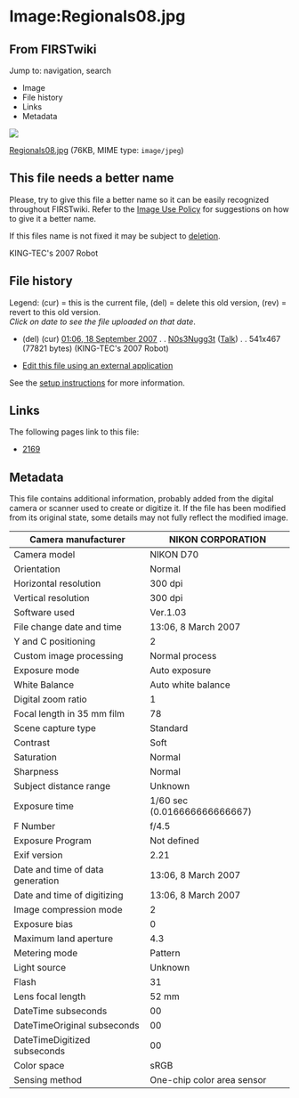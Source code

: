# Image:Regionals08.jpg

## From FIRSTwiki

Jump to: navigation, search

- Image
- File history
- Links
- Metadata

![](/media/9/99/Regionals08.jpg)

[Regionals08.jpg](/media/9/99/Regionals08.jpg "Regionals08.jpg") (76KB, MIME type: `image/jpeg`)

## This file needs a better name

Please, try to give this file a better name so it can be easily recognized throughout FIRSTwiki. Refer to the [Image Use Policy](FIRSTwiki:Image_use_policy "FIRSTwiki:Image use policy") for suggestions on how to give it a better name.

If this files name is not fixed it may be subject to [deletion](Category:Candidates_for_speedy_deletion "Category:Candidates for speedy deletion").

KING-TEC's 2007 Robot

## File history

Legend: (cur) = this is the current file, (del) = delete this old version, (rev) = revert to this old version.<br>
_Click on date to see the file uploaded on that date_.

- (del) (cur) [01:06, 18 September 2007](/media/9/99/Regionals08.jpg "/media/9/99/Regionals08.jpg") . . [N0s3Nugg3t](/index.php?title=User:N0s3Nugg3t&action=edit "User:N0s3Nugg3t") ([Talk](/index.php?title=User_talk:N0s3Nugg3t&action=edit "User talk:N0s3Nugg3t")) . . 541x467 (77821 bytes) (KING-TEC's 2007 Robot)

- [Edit this file using an external application](/index.php?title=Image:Regionals08.jpg&action=edit&externaledit=true&mode=file "Image:Regionals08.jpg")

See the [setup instructions](http://meta.wikimedia.org/wiki/Help:External_editors "http://meta.wikimedia.org/wiki/Help:External_editors") for more information.

## Links

The following pages link to this file:

- [2169](2169 "2169")

## Metadata

This file contains additional information, probably added from the digital camera or scanner used to create or digitize it. If the file has been modified from its original state, some details may not fully reflect the modified image.

Camera manufacturer              | NIKON CORPORATION
-------------------------------- | ----------------------------
Camera model                     | NIKON D70
Orientation                      | Normal
Horizontal resolution            | 300 dpi
Vertical resolution              | 300 dpi
Software used                    | Ver.1.03
File change date and time        | 13:06, 8 March 2007
Y and C positioning              | 2
Custom image processing          | Normal process
Exposure mode                    | Auto exposure
White Balance                    | Auto white balance
Digital zoom ratio               | 1
Focal length in 35 mm film       | 78
Scene capture type               | Standard
Contrast                         | Soft
Saturation                       | Normal
Sharpness                        | Normal
Subject distance range           | Unknown
Exposure time                    | 1/60 sec (0.016666666666667)
F Number                         | f/4.5
Exposure Program                 | Not defined
Exif version                     | 2.21
Date and time of data generation | 13:06, 8 March 2007
Date and time of digitizing      | 13:06, 8 March 2007
Image compression mode           | 2
Exposure bias                    | 0
Maximum land aperture            | 4.3
Metering mode                    | Pattern
Light source                     | Unknown
Flash                            | 31
Lens focal length                | 52 mm
DateTime subseconds              | 00
DateTimeOriginal subseconds      | 00
DateTimeDigitized subseconds     | 00
Color space                      | sRGB
Sensing method                   | One-chip color area sensor
